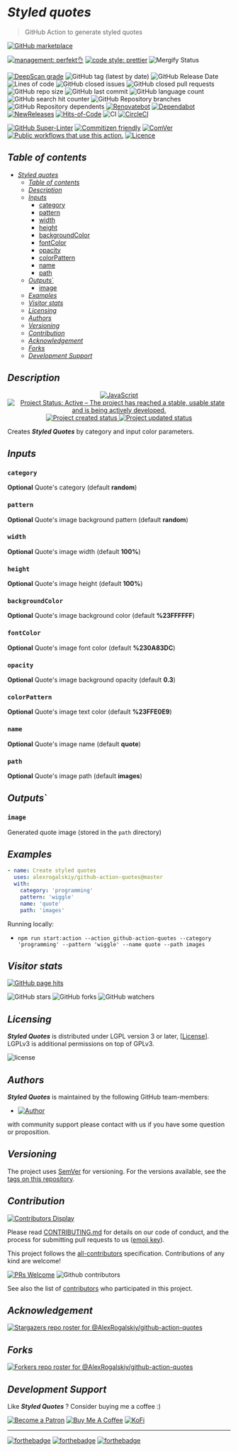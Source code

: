 # _Styled quotes_

> GitHub Action to generate styled quotes

[![GitHub marketplace](https://img.shields.io/badge/marketplacegithub-styled--quotes-blue?logo=github)](https://github.com/marketplace/actions/styled-quotes)

[![management: perfekt👌](https://img.shields.io/badge/management-perfekt👌-red.svg)](https://github.com/lekterable/perfekt)
[![code style: prettier](https://img.shields.io/badge/code_style-prettier-ff69b4.svg)](https://github.com/prettier/prettier)
![Mergify Status](https://img.shields.io/endpoint.svg?url=https://gh.mergify.io/badges/AlexRogalskiy/github-action-quotes)

<!-- [![Become a sponsor](https://img.shields.io/badge/sponsor-AlexRogalskiy-181717.svg?logo=github)](https://github.com/sponsors/AlexRogalskiy)-->

[![DeepScan grade](https://deepscan.io/api/teams/11946/projects/15929/branches/326929/badge/grade.svg)](https://deepscan.io/dashboard#view=project&tid=11946&pid=15929&bid=326929)
![GitHub tag (latest by date)](https://img.shields.io/github/v/tag/AlexRogalskiy/github-action-quotes)
![GitHub Release Date](https://img.shields.io/github/release-date/AlexRogalskiy/github-action-quotes)
![Lines of code](https://tokei.rs/b1/github/AlexRogalskiy/github-action-quotes?category=lines)
![GitHub closed issues](https://img.shields.io/github/issues-closed/AlexRogalskiy/github-action-quotes)
![GitHub closed pull requests](https://img.shields.io/github/issues-pr-closed/AlexRogalskiy/github-action-quotes)
![GitHub repo size](https://img.shields.io/github/repo-size/AlexRogalskiy/github-action-quotes)
![GitHub last commit](https://img.shields.io/github/last-commit/AlexRogalskiy/github-action-quotes)
![GitHub language count](https://img.shields.io/github/languages/count/AlexRogalskiy/github-action-quotes)
![GitHub search hit counter](https://img.shields.io/github/search/AlexRogalskiy/github-action-quotes/goto)
![GitHub Repository branches](https://badgen.net/github/branches/AlexRogalskiy/github-action-quotes)
![GitHub Repository dependents](https://badgen.net/github/dependents-repo/AlexRogalskiy/github-action-quotes)
[![Renovatebot](https://badgen.net/badge/renovate/enabled/green?cache=300)](https://renovatebot.com/)
[![Dependabot](https://img.shields.io/badge/dependabot-enabled-1f8ceb.svg?style=flat-square)](https://dependabot.com/)
[![NewReleases](https://newreleases.io/badge.svg)](https://newreleases.io/github/AlexRogalskiy/github-action-quotes)
[![Hits-of-Code](https://hitsofcode.com/github/alexrogalskiy/github-action-quotes?branch=master)](https://hitsofcode.com/github/alexrogalskiy/github-action-quotes?branch=master/view?branch=master)
![CI](https://github.com/AlexRogalskiy/github-action-quotes/workflows/CI/badge.svg)
[![CircleCI](https://circleci.com/gh/AlexRogalskiy/github-action-quotes.svg?style=shield)](https://circleci.com/gh/AlexRogalskiy/github-action-quotes)

<!--[![codecov](https://codecov.io/gh/AlexRogalskiy/github-action-quotes/branch/master/graph/badge.svg)](https://codecov.io/gh/AlexRogalskiy/github-action-quotes)-->

[![GitHub Super-Linter](https://github.com/AlexRogalskiy/github-action-quotes/workflows/Lint%20Code%20Base/badge.svg)](https://github.com/marketplace/actions/super-linter)
[![Commitizen friendly](https://img.shields.io/badge/commitizen-friendly-brightgreen.svg)](http://commitizen.github.io/cz-cli/)
[![ComVer](https://img.shields.io/badge/ComVer-compliant-brightgreen.svg)][repo]
[![Public workflows that use this action.][total_usages]][search_results]
[![Licence][license_id]][license_content]

## _Table of contents_

<!--ts-->
   * [<em>Styled quotes</em>](#styled-quotes)
      * [<em>Table of contents</em>](#table-of-contents)
      * [<em>Description</em>](#description)
      * [<em>Inputs</em>](#inputs)
         * [category](#category)
         * [pattern](#pattern)
         * [width](#width)
         * [height](#height)
         * [backgroundColor](#backgroundcolor)
         * [fontColor](#fontcolor)
         * [opacity](#opacity)
         * [colorPattern](#colorpattern)
         * [name](#name)
         * [path](#path)
      * [<em>Outputs</em>`](#outputs)
         * [image](#image)
      * [<em>Examples</em>](#examples)
      * [<em>Visitor stats</em>](#visitor-stats)
      * [<em>Licensing</em>](#licensing)
      * [<em>Authors</em>](#authors)
      * [<em>Versioning</em>](#versioning)
      * [<em>Contribution</em>](#contribution)
      * [<em>Acknowledgement</em>](#acknowledgement)
      * [<em>Forks</em>](#forks)
      * [<em>Development Support</em>](#development-support)
<!--te-->

## _Description_

<p align="center" style="text-align:center;">
    <a href="https://www.typescriptlang.org/">
        <img src="https://img.shields.io/badge/javascript%20-%23323330.svg?&logo=javascript&logoColor=%23F7DF1E" alt="JavaScript" />
    </a>
    <a href="https://www.repostatus.org/#active">
        <img src="https://img.shields.io/badge/Project%20Status-Active-brightgreen" alt="Project Status: Active – The project has reached a stable, usable state and is being actively developed." />
    </a>
    <a href="https://badges.pufler.dev">
        <img src="https://badges.pufler.dev/created/AlexRogalskiy/github-action-quotes" alt="Project created status" />
    </a>
    <a href="https://badges.pufler.dev">
        <img src="https://badges.pufler.dev/updated/AlexRogalskiy/github-action-quotes" alt="Project updated status" />
    </a>
</p>

Creates _**Styled Quotes**_ by category and input color parameters.

## _Inputs_

### `category`

**Optional** Quote's category (default **random**)

### `pattern`

**Optional** Quote's image background pattern (default **random**)

### `width`

**Optional** Quote's image width (default **100%**)

### `height`

**Optional** Quote's image height (default **100%**)

### `backgroundColor`

**Optional** Quote's image background color (default **%23FFFFFF**)

### `fontColor`

**Optional** Quote's image font color (default **%230A83DC**)

### `opacity`

**Optional** Quote's image background opacity (default **0.3**)

### `colorPattern`

**Optional** Quote's image text color (default **%23FFE0E9**)

### `name`

**Optional** Quote's image name (default **quote**)

### `path`

**Optional** Quote's image path (default **images**)

## _Outputs_`

### `image`

Generated quote image (stored in the `path` directory)

## _Examples_

```yml
- name: Create styled quotes
  uses: alexrogalskiy/github-action-quotes@master
  with:
    category: 'programming'
    pattern: 'wiggle'
    name: 'quote'
    path: 'images'
```

Running locally:

- `npm run start:action --action github-action-quotes --category 'programming' --pattern 'wiggle' --name quote --path images`

## _Visitor stats_

[![GitHub page hits](https://hits.seeyoufarm.com/api/count/incr/badge.svg?url=https%3A%2F%2Fgithub.com%2FAlexRogalskiy%2Fgithub-action-quotes&count_bg=%2379C83D&title_bg=%23555555&icon=&icon_color=%23E7E7E7&title=hits&edge_flat=true)](https://hits.seeyoufarm.com)

![GitHub stars](https://img.shields.io/github/stars/AlexRogalskiy/github-action-quotes?style=social)
![GitHub forks](https://img.shields.io/github/forks/AlexRogalskiy/github-action-quotes?style=social)
![GitHub watchers](https://img.shields.io/github/watchers/AlexRogalskiy/github-action-quotes?style=social)

## _Licensing_

_**Styled Quotes**_ is distributed under LGPL version 3 or later,
[[License](https://github.com/AlexRogalskiy/github-action-quotes/blob/master/LICENSE)]. LGPLv3 is additional
permissions on top of GPLv3.

![license](https://user-images.githubusercontent.com/19885116/48661948-6cf97e80-ea7a-11e8-97e7-b45332a13e49.png)

## _Authors_

_**Styled Quotes**_ is maintained by the following GitHub team-members:

- [![Author](https://img.shields.io/badge/author-AlexRogalskiy-FB8F0A)](https://github.com/AlexRogalskiy)

with community support please contact with us if you have some question or proposition.

## _Versioning_

The project uses [SemVer](http://semver.org/) for versioning. For the versions available, see the [tags on
this repository][tags].

## _Contribution_

[![Contributors Display](https://badges.pufler.dev/contributors/AlexRogalskiy/github-action-quotes?size=50&padding=5&bots=true)](https://badges.pufler.dev)

Please read
[CONTRIBUTING.md](https://github.com/AlexRogalskiy/github-action-quotes/blob/master/.github/CONTRIBUTING.md)
for details on our code of conduct, and the process for submitting pull requests to us
([emoji key](https://allcontributors.org/docs/en/emoji-key)).

This project follows the [all-contributors](https://github.com/all-contributors/all-contributors)
specification. Contributions of any kind are welcome!

[![PRs Welcome](https://img.shields.io/badge/PRs-welcome-brightgreen.svg?style=flat-square)](http://makeapullrequest.com)
![Github contributors](https://img.shields.io/github/all-contributors/AlexRogalskiy/github-action-quotes)

See also the list of [contributors][contributors] who participated in this project.

## _Acknowledgement_

[![Stargazers repo roster for @AlexRogalskiy/github-action-quotes](https://reporoster.com/stars/AlexRogalskiy/github-action-quotes)][stars]

## _Forks_

[![Forkers repo roster for @AlexRogalskiy/github-action-quotes](https://reporoster.com/forks/AlexRogalskiy/github-action-quotes)][forkers]

## _Development Support_

Like _**Styled Quotes**_ ? Consider buying me a coffee :\)

[![Become a Patron](https://img.shields.io/badge/Become_Patron-Support_me_on_Patreon-blue.svg?style=flat-square&logo=patreon&color=e64413)](https://www.patreon.com/alexrogalskiy)
[![Buy Me A Coffee](https://img.shields.io/badge/Donate-Buy%20me%20a%20coffee-yellow.svg?logo=buy%20me%20a%20coffee)](https://www.buymeacoffee.com/AlexRogalskiy)
[![KoFi](https://img.shields.io/badge/Donate-Buy%20me%20a%20coffee-yellow.svg?logo=ko-fi)](https://ko-fi.com/alexrogalskiy)

---

[![forthebadge](https://img.shields.io/badge/made%20with-%20javascript-C1282D.svg?logo=javascript&style=for-the-badge)](https://www.javascript.com/)
[![forthebadge](https://img.shields.io/badge/powered%20by-%20github-7116FB.svg?logo=github&style=for-the-badge)](https://github.com/)
[![forthebadge](https://img.shields.io/badge/build%20with-%20%E2%9D%A4-B6FF9B.svg?logo=heart&style=for-the-badge)](https://forthebadge.com/)

[repo]: https://github.com/AlexRogalskiy/github-action-quotes
[tags]: https://github.com/AlexRogalskiy/github-action-quotes/tags
[issues]: https://github.com/AlexRogalskiy/github-action-quotes/issues
[pulls]: https://github.com/AlexRogalskiy/github-action-quotes/pulls
[wiki]: https://github.com/AlexRogalskiy/github-action-quotes/wiki
[stars]: https://github.com/AlexRogalskiy/github-action-quotes/stargazers
[forkers]: https://github.com/AlexRogalskiy/github-action-quotes/network/members
[contributors]: https://github.com/AlexRogalskiy/github-action-quotes/graphs/contributors
[license_id]: https://img.shields.io/github/license/AlexRogalskiy/github-action-quotes
[license_content]: https://github.com/AlexRogalskiy/github-action-quotes/blob/master/LICENSE
[total_usages]:
  https://img.shields.io/endpoint?url=https%3A%2F%2Fapi-git-master.endbug.vercel.app%2Fapi%2Fgithub-actions%2Fused-by%3Faction%3DAlexRogalskiy%2Fgithub-action-quotes%26badge%3Dtrue
[search_results]:
  https://github.com/search?o=desc&q=AlexRogalskiy/github-action-quotes+path%3A.github%2Fworkflows+language%3AYAML&s=&type=Code
